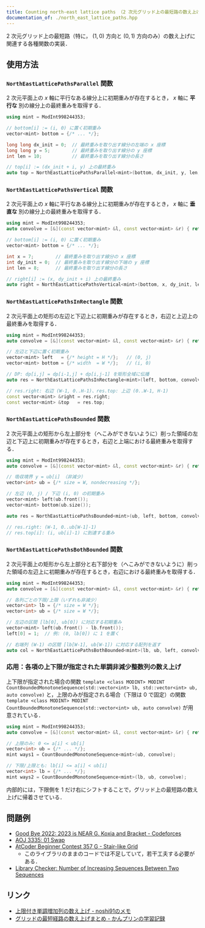 ```yaml
---
title: Counting north-east lattice paths （2 次元グリッド上の最短路の数え上げ）
documentation_of: ./north_east_lattice_paths.hpp
---
```


2 次元グリッド上の最短路（特に， $(1, 0)$ 方向と $(0, 1)$ 方向のみ）の数え上げに関連する各種関数の実装．

## 使用方法

### `NorthEastLatticePathsParallel` 関数

2 次元平面上の $x$ 軸に平行なある線分上に初期重みが存在するとき， $x$ 軸に **平行な** 別の線分上の最終重みを取得する．

```cpp
using mint = ModInt998244353;

// bottom[i] := (i, 0) に置く初期重み
vector<mint> bottom = {/* ... */};

long long dx_init = 0;  // 最終重みを取り出す線分の左端の x 座標
long long y = 5;        // 最終重みを取り出す線分の y 座標
int len = 10;           // 最終重みを取り出す線分の長さ

// top[i] := (dx_init + i, y) 上の最終重み
auto top = NorthEastLatticePathsParallel<mint>(bottom, dx_init, y, len, convolve);
```

### `NorthEastLatticePathsVertical` 関数

2 次元平面上の $x$ 軸に平行なある線分上に初期重みが存在するとき， $x$ 軸に **垂直な** 別の線分上の最終重みを取得する．

```cpp
using mint = ModInt998244353;
auto convolve = [&](const vector<mint> &l, const vector<mint> &r) { return nttconv(l, r); }

// bottom[i] := (i, 0) に置く初期重み
vector<mint> bottom = {/* ... */};

int x = 7;        // 最終重みを取り出す線分の x 座標
int dy_init = 0;  // 最終重みを取り出す線分の下端の y 座標
int len = 8;      // 最終重みを取り出す線分の長さ

// right[i] := (x, dy_init + i) 上の最終重み
auto right = NorthEastLatticePathsVertical<mint>(bottom, x, dy_init, len, convolve);
```

### `NorthEastLatticePathsInRectangle` 関数

2 次元平面上の矩形の左辺と下辺上に初期重みが存在するとき，右辺と上辺上の最終重みを取得する．

```cpp
using mint = ModInt998244353;
auto convolve = [&](const vector<mint> &l, const vector<mint> &r) { return nttconv(l, r); }

// 左辺と下辺に置く初期重み
vector<mint> left   = {/* height = H */};   // (0, j)
vector<mint> bottom = {/* width  = W */};   // (i, 0)

// DP: dp[i,j] = dp[i-1,j] + dp[i,j-1] を矩形全域に伝播
auto res = NorthEastLatticePathsInRectangle<mint>(left, bottom, convolve);

// res.right: 右辺 (W-1, 0..H-1)、res.top: 上辺 (0..W-1, H-1)
const vector<mint> &right = res.right;
const vector<mint> &top   = res.top;
```

### `NorthEastLatticePathsBounded` 関数

2 次元平面上の矩形から左上部分を（へこみができないように）削った領域の左辺と下辺上に初期重みが存在するとき，右辺と上端における最終重みを取得する．

```cpp
using mint = ModInt998244353;
auto convolve = [&](const vector<mint> &l, const vector<mint> &r) { return nttconv(l, r); }

// 吸収境界 y = ub[i] （非減少）
vector<int> ub = {/* size = W, nondecreasing */};

// 左辺 (0, j) / 下辺 (i, 0) の初期重み
vector<mint> left(ub.front());
vector<mint> bottom(ub.size());

auto res = NorthEastLatticePathsBounded<mint>(ub, left, bottom, convolve);

// res.right: (W-1, 0..ub[W-1]-1)
// res.top[i]: (i, ub[i]-1) に到達する重み
```

### `NorthEastLatticePathsBothBounded` 関数

2 次元平面上の矩形から左上部分と右下部分を（へこみができないように）削った領域の左辺上に初期重みが存在するとき，右辺における最終重みを取得する．

```cpp
using mint = ModInt998244353;
auto convolve = [&](const vector<mint> &l, const vector<mint> &r) { return nttconv(l, r); }

// 各列ごとの下限/上限（いずれも非減少）
vector<int> lb = {/* size = W */};
vector<int> ub = {/* size = W */};

// 左辺の区間 [lb[0], ub[0]) に対応する初期重み
vector<mint> left(ub.front() - lb.front());
left[0] = 1;  // 例: (0, lb[0]) に 1 を置く

// 右端列 (W-1) の区間 [lb[W-1], ub[W-1]) に対応する配列を返す
auto col = NorthEastLatticePathsBothBounded<mint>(lb, ub, left, convolve);
```

### 応用：各項の上下限が指定された単調非減少整数列の数え上げ

上下限が指定された場合の関数 `template <class MODINT> MODINT CountBoundedMonotoneSequence(std::vector<int> lb, std::vector<int> ub, auto convolve)` と，上限のみが指定される場合（下限は $0$ で固定）の関数 `template <class MODINT> MODINT CountBoundedMonotoneSequence(std::vector<int> ub, auto convolve)` が用意されている．

```cpp
using mint = ModInt998244353;
auto convolve = [&](const vector<mint> &l, const vector<mint> &r) { return nttconv(l, r); }

// 上限のみ: 0 <= a[i] < ub[i]
vector<int> ub = {/* ... */};
mint ways1 = CountBoundedMonotoneSequence<mint>(ub, convolve);

// 下限/上限とも: lb[i] <= a[i] < ub[i]
vector<int> lb = {/* ... */};
mint ways2 = CountBoundedMonotoneSequence<mint>(lb, ub, convolve);
```

内部的には，下限側を 1 だけ右にシフトすることで，グリッド上の最短路の数え上げに帰着させている．

## 問題例

- [Good Bye 2022: 2023 is NEAR G. Koxia and Bracket - Codeforces](https://codeforces.com/contest/1770/problem/G)
- [AOJ 3335: 01 Swap](https://judge.u-aizu.ac.jp/onlinejudge/description.jsp?id=3335)
- [AtCoder Beginner Contest 357 G - Stair-like Grid](https://atcoder.jp/contests/abc357/tasks/abc357_g)
  - このライブラリのままのコードでは不足していて，若干工夫する必要がある．
- [Library Checker: Number of Increasing Sequences Between Two Sequences](https://judge.yosupo.jp/problem/number_of_increasing_sequences_between_two_sequences)

## リンク

- [上限付き単調増加列の数え上げ - noshi91のメモ](https://noshi91.hatenablog.com/entry/2023/07/21/235339)
- [グリッドの最短経路の数え上げまとめ - かんプリンの学習記録](https://kanpurin.hatenablog.com/entry/2021/09/15/220913#aruryoiki)

